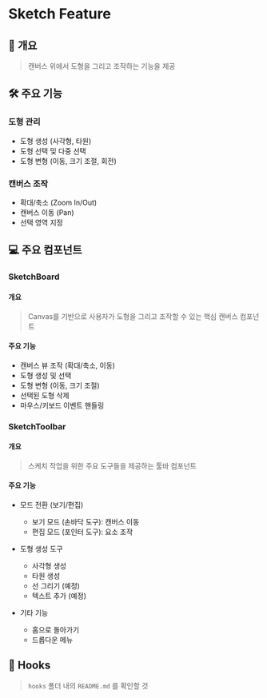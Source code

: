 # Sketch Feature

## 📌 개요
> 캔버스 위에서 도형을 그리고 조작하는 기능을 제공

## 🛠 주요 기능
### 도형 관리
- 도형 생성 (사각형, 타원)
- 도형 선택 및 다중 선택
- 도형 변형 (이동, 크기 조절, 회전)

### 캔버스 조작
- 확대/축소 (Zoom In/Out)
- 캔버스 이동 (Pan)
- 선택 영역 지정

## 💻 주요 컴포넌트

### SketchBoard
#### 개요
> Canvas를 기반으로 사용자가 도형을 그리고 조작할 수 있는 핵심 캔버스 컴포넌트

#### 주요 기능
- 캔버스 뷰 조작 (확대/축소, 이동)
- 도형 생성 및 선택
- 도형 변형 (이동, 크기 조절)
- 선택된 도형 삭제
- 마우스/키보드 이벤트 핸들링

### SketchToolbar
#### 개요
> 스케치 작업을 위한 주요 도구들을 제공하는 툴바 컴포넌트

#### 주요 기능
- 모드 전환 (보기/편집)
   - 보기 모드 (손바닥 도구): 캔버스 이동
   - 편집 모드 (포인터 도구): 요소 조작

- 도형 생성 도구
   - 사각형 생성
   - 타원 생성
   - 선 그리기 (예정)
   - 텍스트 추가 (예정)

- 기타 기능
   - 홈으로 돌아가기
   - 드롭다운 메뉴

## 🎣 Hooks
> `hooks` 폴더 내의 `README.md` 를 확인할 것
